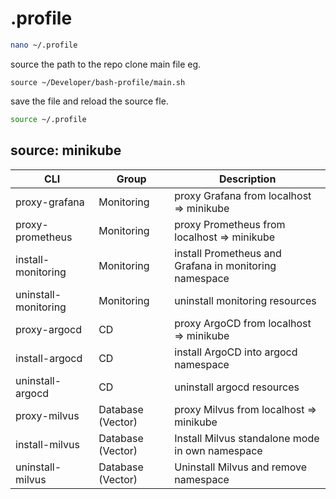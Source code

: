 # .profile

```bash
nano ~/.profile
```

source the path to the repo clone main file eg.

```
source ~/Developer/bash-profile/main.sh
```

save the file and reload the source fle.

```bash
source ~/.profile
```

## source: minikube
| CLI   | Group | Description |
| ----- | ----- | ----------- |
| proxy-grafana | Monitoring | proxy Grafana from localhost => minikube |
| proxy-prometheus | Monitoring |proxy Prometheus from localhost => minikube |
| install-monitoring | Monitoring |install Prometheus and Grafana in monitoring namespace |
| uninstall-monitoring | Monitoring |uninstall monitoring resources |
| proxy-argocd | CD | proxy ArgoCD from localhost => minikube |
| install-argocd | CD | install ArgoCD into argocd namespace |
| uninstall-argocd | CD | uninstall argocd resources |
| proxy-milvus | Database (Vector) | proxy Milvus from localhost => minikube |
| install-milvus | Database (Vector) | Install Milvus standalone mode in own namespace |
| uninstall-milvus | Database (Vector) | Uninstall Milvus and remove namespace |